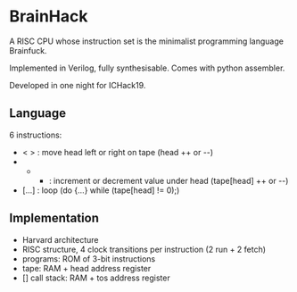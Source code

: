 # BrainHack
A RISC CPU whose instruction set is the minimalist programming language Brainfuck. 

Implemented in Verilog, fully synthesisable.
Comes with python assembler.

Developed in one night for ICHack19. 



## Language
6 instructions:
- < > : move head left or right on tape (head ++ or --)
- + - : increment or decrement value under head (tape[head] ++ or --)
- [...] : loop (do {...} while (tape[head] != 0);)

## Implementation
- Harvard architecture
- RISC structure, 4 clock transitions per instruction (2 run + 2 fetch)
- programs: ROM of 3-bit instructions
- tape: RAM + head address register
- [] call stack: RAM + tos address register